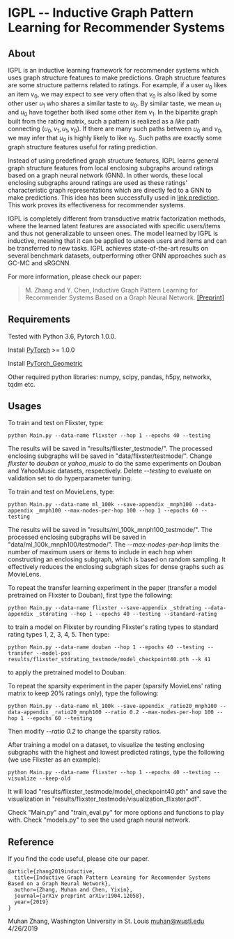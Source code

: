 IGPL -- Inductive Graph Pattern Learning for Recommender Systems
===============================================================================

About
-----

IGPL is an inductive learning framework for recommender systems which uses graph structure features to make predictions. Graph structure features are some structure patterns related to ratings. For example, if a user $u_0$ likes an item $v_0$, we may expect to see very often that $v_0$ is also liked by some other user $u_1$ who shares a similar taste to $u_0$. By similar taste, we mean $u_1$ and $u_0$ have together both liked some other item $v_1$. In the bipartite graph built from the rating matrix, such a pattern is realized as a _like_ path connecting $(u_0,v_1,u_1,v_0)$. If there are many such paths between $u_0$ and $v_0$, we may infer that $u_0$ is highly likely to like $v_0$. Such paths are exactly some graph structure features useful for rating prediction. 

Instead of using predefined graph structure features, IGPL learns general graph structure features from local enclosing subgraphs around ratings based on a graph neural network (GNN). In other words, these local enclosing subgraphs around ratings are used as these ratings' characteristic graph representations which are directly fed to a GNN to make predictions. This idea has been successfully used in [link prediction](https://github.com/muhanzhang/SEAL). This work proves its effectiveness for recommender systems.

IGPL is completely different from transductive matrix factorization methods, where the learned latent features are associated with specific users/items and thus not generalizable to unseen ones. The model learned by IGPL is inductive, meaning that it can be applied to unseen users and items and can be transferred to new tasks. IGPL achieves state-of-the-art results on several benchmark datasets, outperforming other GNN approaches such as GC-MC and sRGCNN.

For more information, please check our paper:
> M. Zhang and Y. Chen, Inductive Graph Pattern Learning for Recommender Systems Based on a Graph Neural Network. [\[Preprint\]](https://arxiv.org/pdf/1904.12058.pdf)

Requirements
------------

Tested with Python 3.6, Pytorch 1.0.0.

Install [PyTorch](https://pytorch.org/) >= 1.0.0

Install [PyTorch_Geometric](https://rusty1s.github.io/pytorch_geometric/build/html/notes/installation.html)

Other required python libraries: numpy, scipy, pandas, h5py, networkx, tqdm etc.

Usages
------

To train and test on Flixster, type:

    python Main.py --data-name flixster --hop 1 --epochs 40 --testing

The results will be saved in "results/flixster\_testmode/". The processed enclosing subgraphs will be saved in "data/flixster/testmode/". Change *flixster* to *douban* or *yahoo\_music* to do the same experiments on Douban and YahooMusic datasets, respectively. Delete _--testing_ to evaluate on validation set to do hyperparameter tuning.

To train and test on MovieLens, type:

    python Main.py --data-name ml_100k --save-appendix _mnph100 --data-appendix _mnph100 --max-nodes-per-hop 100 --hop 1 --epochs 60 --testing

The results will be saved in "results/ml\_100k\_mnph100\_testmode/". The processed enclosing subgraphs will be saved in "data/ml\_100k\_mnph100/testmode/". The *--max-nodes-per-hop* limits the number of maximum users or items to include in each hop when constructing an enclosing subgraph, which is based on random sampling. It effectively reduces the enclosing subgraph sizes for dense graphs such as MovieLens.

To repeat the transfer learning experiment in the paper (transfer a model pretrained on Flixster to Douban), first type the following:

    python Main.py --data-name flixster --save-appendix _stdrating --data-appendix _stdrating --hop 1 --epochs 40 --testing --standard-rating 

to train a model on Flixster by rounding Flixster's rating types to standard rating types 1, 2, 3, 4, 5. Then type:

    python Main.py --data-name douban --hop 1 --epochs 40 --testing --transfer --model-pos results/flixster_stdrating_testmode/model_checkpoint40.pth --k 41

to apply the pretrained model to Douban. 

To repeat the sparsity experiment in the paper (sparsify MovieLens' rating matrix to keep 20% ratings only), type the following:

    python Main.py --data-name ml_100k --save-appendix _ratio20_mnph100 --data-appendix _ratio20_mnph100 --ratio 0.2 --max-nodes-per-hop 100 --hop 1 --epochs 60 --testing

Then modify _--ratio 0.2_ to change the sparsity ratios.

After training a model on a dataset, to visualize the testing enclosing subgraphs with the highest and lowest predicted ratings, type the following (we use Flixster as an example):

    python Main.py --data-name flixster --hop 1 --epochs 40 --testing --visualize --keep-old

It will load "results/flixster\_testmode/model\_checkpoint40.pth" and save the visualization in "results/flixster\_testmode/visualization_flixster.pdf".

Check "Main.py" and "train\_eval.py" for more options and functions to play with. Check "models.py" to see the used graph neural network.

Reference
---------

If you find the code useful, please cite our paper.

    @article{zhang2019inductive,
      title={Inductive Graph Pattern Learning for Recommender Systems Based on a Graph Neural Network},
      author={Zhang, Muhan and Chen, Yixin},
      journal={arXiv preprint arXiv:1904.12058},
      year={2019}
    }

Muhan Zhang, Washington University in St. Louis
muhan@wustl.edu
4/26/2019
